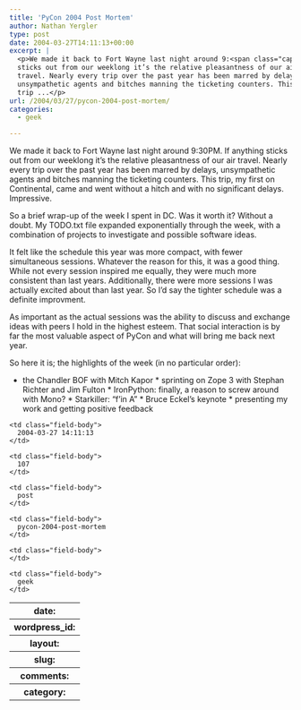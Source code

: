 ```yaml
---
title: 'PyCon 2004 Post Mortem'
author: Nathan Yergler
type: post
date: 2004-03-27T14:11:13+00:00
excerpt: |
  <p>We made it back to Fort Wayne last night around 9:<span class="caps">30PM</span>. If anything
  sticks out from our weeklong it’s the relative pleasantness of our air
  travel. Nearly every trip over the past year has been marred by delays,
  unsympathetic agents and bitches manning the ticketing counters. This
  trip ...</p>
url: /2004/03/27/pycon-2004-post-mortem/
categories:
  - geek

---
```

We made it back to Fort Wayne last night around 9:<span class="caps">30PM</span>. If anything sticks out from our weeklong it’s the relative pleasantness of our air travel. Nearly every trip over the past year has been marred by delays, unsympathetic agents and bitches manning the ticketing counters. This trip, my first on Continental, came and went without a hitch and with no significant delays. Impressive.

So a brief wrap-up of the week I spent in <span class="caps">DC</span>. Was it worth it? Without a doubt. My <span class="caps">TODO</span>.txt file expanded exponentially through the week, with a combination of projects to investigate and possible software ideas.

It felt like the schedule this year was more compact, with fewer simultaneous sessions. Whatever the reason for this, it was a good thing. While not every session inspired me equally, they were much more consistent than last years. Additionally, there were more sessions I was actually excited about than last year. So I’d say the tighter schedule was a definite improvment.

As important as the actual sessions was the ability to discuss and exchange ideas with peers I hold in the highest esteem. That social interaction is by far the most valuable aspect of PyCon and what will bring me back next year.

So here it is; the highlights of the week (in no particular order):

* the Chandler <span class="caps">BOF</span> with Mitch Kapor \* sprinting on Zope 3 with Stephan Richter and Jim Fulton \* IronPython: finally, a reason to screw around with Mono? \* Starkiller: “f’in A” \* Bruce Eckel’s keynote * presenting my work and getting positive feedback

<table class="docutils field-list" frame="void" rules="none">
  <col class="field-name" /> <col class="field-body" /> <tr class="field">
    <th class="field-name">
      date:
    </th>

    <td class="field-body">
      2004-03-27 14:11:13
    </td>
  </tr>

  <tr class="field">
    <th class="field-name">
      wordpress_id:
    </th>

    <td class="field-body">
      107
    </td>
  </tr>

  <tr class="field">
    <th class="field-name">
      layout:
    </th>

    <td class="field-body">
      post
    </td>
  </tr>

  <tr class="field">
    <th class="field-name">
      slug:
    </th>

    <td class="field-body">
      pycon-2004-post-mortem
    </td>
  </tr>

  <tr class="field">
    <th class="field-name">
      comments:
    </th>

    <td class="field-body">
    </td>
  </tr>

  <tr class="field">
    <th class="field-name">
      category:
    </th>

    <td class="field-body">
      geek
    </td>
  </tr>
</table>